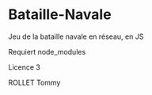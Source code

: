 # Bataille-Navale
Jeu de la bataille navale en réseau, en JS

Requiert node_modules

Licence 3 

ROLLET Tommy
